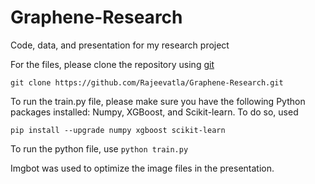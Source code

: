# Graphene-Research

Code, data, and presentation for my research project

For the files, please clone the repository using [git](https://git-scm.com/)
```
git clone https://github.com/Rajeevatla/Graphene-Research.git
```

To run the train.py file, please make sure you have the following Python packages installed: Numpy, XGBoost, and Scikit-learn.
To do so, used

```
pip install --upgrade numpy xgboost scikit-learn
```

To run the python file, use `python train.py`

Imgbot was used to optimize the image files in the presentation.
